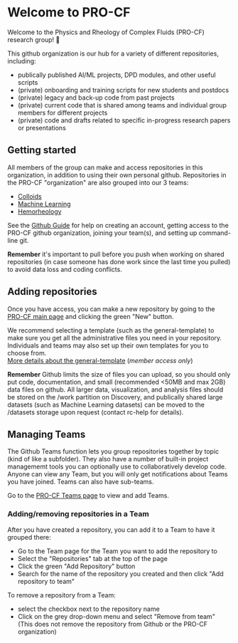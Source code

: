 # Welcome to PRO-CF

Welcome to the Physics and Rheology of Complex Fluids (PRO-CF) research group! :tada:

This github organization is our hub for a variety of different repositories, including:
- publically published AI/ML projects, DPD modules, and other useful scripts
- (private) onboarding and training scripts for new students and postdocs
- (private) legacy and back-up code from past projects
- (private) current code that is shared among teams and individual group members for different projects
- (private) code and drafts related to specific in-progress research papers or presentations

## Getting started

All members of the group can make and access repositories in this organization, in addition to using their own personal github. Repositories in the PRO-CF "organization" are also grouped into our 3 teams:
- [Colloids](https://github.com/orgs/procf/teams/colloids/repositories)
- [Machine Learning](https://github.com/orgs/procf/teams/machine-learning/repositories)
- [Hemorheology](https://github.com/orgs/procf/teams/hemorheology/repositories)

See the [Github Guide](/github-guide.md) for help on creating an account, getting access to the PRO-CF github organization, joining your team(s), and setting up command-line git.

**Remember** it's important to pull before you push when working on shared repositories (in case someone has done work since the last time you pulled) to avoid data loss and coding conflicts.

## Adding repositories

Once you have access, you can make a new repository by going to the [PRO-CF main page](https://github.com/procf) and clicking the green "New" button.

We recommend selecting a template (such as the general-template) to make sure you get all the administrative files you need in your repository. Individuals and teams may also set up their own templates for you to choose from. <br>
[More details about the general-template](https://github.com/procf/general-template) (*member access only*)

**Remember** Github limits the size of files you can upload, so you should only put code, documentation, and small (recommended <50MB and max 2GB) data files on github. All larger data, visualization, and analysis files should be stored on the /work partition on Discovery, and publically shared large datasets (such as Machine Learning datasets) can be moved to the /datasets storage upon request (contact rc-help for details).

## Managing Teams

The Github Teams function lets you group repositories together by topic (kind of like a subfolder). They also have a number of built-in project managememt tools you can optionally use to collaboratively develop code. Anyone can view any Team, but you will only get notifications about Teams you have joined. Teams can also have sub-teams.

Go to the [PRO-CF Teams page](https://github.com/orgs/procf/teams) to view and add Teams.

### Adding/removing repositories in a Team

After you have created a repository, you can add it to a Team to have it grouped there:
* Go to the Team page for the Team you want to add the repository to
* Select the "Repositories" tab at the top of the page
* Click the green "Add Repository" button
* Search for the name of the repository you created and then click "Add repository to team"

To remove a repository from a Team:
* select the checkbox next to the repository name
* Click on the grey drop-down menu and select "Remove from team"<br>
(This does not remove the repository from Github or the PRO-CF organization)
